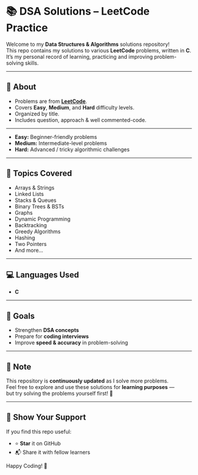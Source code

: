 # 📚 DSA Solutions – LeetCode Practice

Welcome to my **Data Structures & Algorithms** solutions repository!  
This repo contains my solutions to various **LeetCode** problems, written in **C**.
It’s my personal record of learning, practicing and improving problem-solving skills.

---

## 📝 About
- Problems are from **[LeetCode](https://leetcode.com/)**.
- Covers **Easy**, **Medium**, and **Hard** difficulty levels.
- Organized by title.
- Includes question, approach & well commented-code.

---

- **Easy:** Beginner-friendly problems  
- **Medium:** Intermediate-level problems  
- **Hard:** Advanced / tricky algorithmic challenges 

---

## 🚀 Topics Covered
- Arrays & Strings
- Linked Lists
- Stacks & Queues
- Binary Trees & BSTs
- Graphs
- Dynamic Programming
- Backtracking
- Greedy Algorithms
- Hashing
- Two Pointers
- And more…

---

## 💻 Languages Used
- **C**

---

## 🎯 Goals
- Strengthen **DSA concepts**
- Prepare for **coding interviews**
- Improve **speed & accuracy** in problem-solving

---

## 📌 Note
This repository is **continuously updated** as I solve more problems.  
Feel free to explore and use these solutions for **learning purposes** —  
but try solving the problems yourself first! 💪

---

## 🌟 Show Your Support
If you find this repo useful:
- ⭐ **Star** it on GitHub
- 📬 Share it with fellow learners

Happy Coding! 🚀
